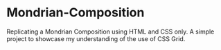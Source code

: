 # Mondrian-Composition
Replicating a Mondrian Composition using HTML and CSS only. A simple project to showcase my understanding of the use of CSS Grid.
